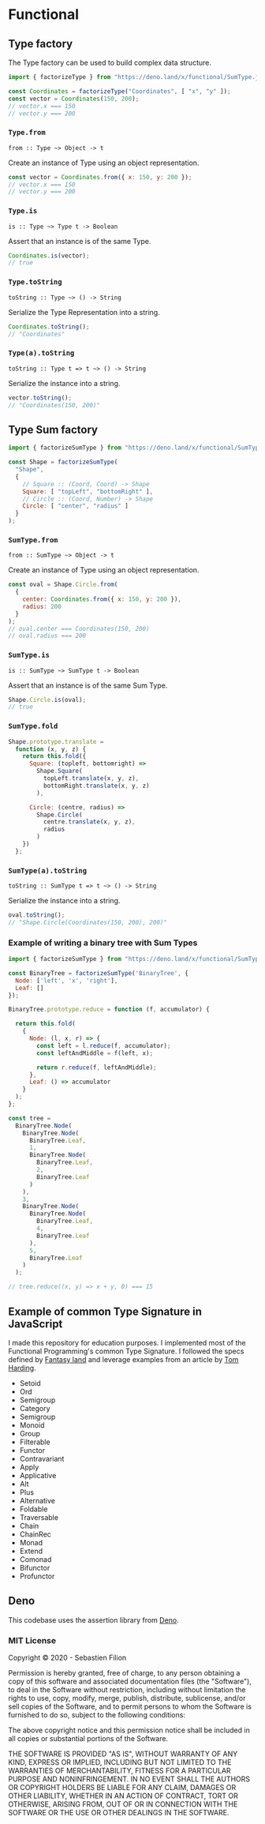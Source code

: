 # Functional

## Type factory

The Type factory can be used to build complex data structure.

```js
import { factorizeType } from "https://deno.land/x/functional/SumType.js"

const Coordinates = factorizeType("Coordinates", [ "x", "y" ]);
const vector = Coordinates(150, 200);
// vector.x === 150
// vector.y === 200
```

### `Type.from`

```
from :: Type ~> Object -> t
```

Create an instance of Type using an object representation.

```js
const vector = Coordinates.from({ x: 150, y: 200 });
// vector.x === 150
// vector.y === 200
```

### `Type.is`

```
is :: Type ~> Type t -> Boolean
```

Assert that an instance is of the same Type.

```js
Coordinates.is(vector);
// true
```

### `Type.toString`

```
toString :: Type ~> () -> String
```

Serialize the Type Representation into a string.

```js
Coordinates.toString();
// "Coordinates"
```

### `Type(a).toString`

```
toString :: Type t => t ~> () -> String
```

Serialize the instance into a string.

```js
vector.toString();
// "Coordinates(150, 200)"
```

## Type Sum factory

```js
import { factorizeSumType } from "https://deno.land/x/functional/SumType.js"

const Shape = factorizeSumType(
  "Shape",
  {
    // Square :: (Coord, Coord) -> Shape
    Square: [ "topLeft", "bottomRight" ],
    // Circle :: (Coord, Number) -> Shape
    Circle: [ "center", "radius" ]
  }
);
```

### `SumType.from`

```
from :: SumType ~> Object -> t
```

Create an instance of Type using an object representation.

```js
const oval = Shape.Circle.from(
  {
    center: Coordinates.from({ x: 150, y: 200 }),
    radius: 200
  }
);
// oval.center === Coordinates(150, 200)
// oval.radius === 200
```

### `SumType.is`

```
is :: SumType ~> SumType t -> Boolean
```

Assert that an instance is of the same Sum Type.

```js
Shape.Circle.is(oval);
// true
```

### `SumType.fold`

```js
Shape.prototype.translate =
  function (x, y, z) {
    return this.fold({
      Square: (topleft, bottomright) =>
        Shape.Square(
          topLeft.translate(x, y, z),
          bottomRight.translate(x, y, z)
        ),

      Circle: (centre, radius) =>
        Shape.Circle(
          centre.translate(x, y, z),
          radius
        )
    })
  };
```

### `SumType(a).toString`

```
toString :: SumType t => t ~> () -> String
```

Serialize the instance into a string.

```js
oval.toString();
// "Shape.Circle(Coordinates(150, 200), 200)"
```

### Example of writing a binary tree with Sum Types

```js
import { factorizeSumType } from "https://deno.land/x/functional/SumType.js"

const BinaryTree = factorizeSumType('BinaryTree', {
  Node: ['left', 'x', 'right'],
  Leaf: []
});

BinaryTree.prototype.reduce = function (f, accumulator) {

  return this.fold(
    {
      Node: (l, x, r) => {
        const left = l.reduce(f, accumulator);
        const leftAndMiddle = f(left, x);

        return r.reduce(f, leftAndMiddle);
      },
      Leaf: () => accumulator
    }
  );
};

const tree =
  BinaryTree.Node(
    BinaryTree.Node(
      BinaryTree.Leaf,
      1,
      BinaryTree.Node(
        BinaryTree.Leaf,
        2,
        BinaryTree.Leaf
      )
    ),
    3,
    BinaryTree.Node(
      BinaryTree.Node(
        BinaryTree.Leaf,
        4,
        BinaryTree.Leaf
      ),
      5,
      BinaryTree.Leaf
    )
  );

// tree.reduce((x, y) => x + y, 0) === 15
```

## Example of common Type Signature in JavaScript

I made this repository for education purposes. I implemented most of the Functional Programming's common Type Signature.
I followed the specs defined by [Fantasy land](https://github.com/fantasyland/fantasy-land) and leverage examples from
an article by [Tom Harding](http://www.tomharding.me/fantasy-land/).

 * Setoid
 * Ord
 * Semigroup
 * Category
 * Semigroup
 * Monoid
 * Group
 * Filterable
 * Functor
 * Contravariant
 * Apply
 * Applicative
 * Alt
 * Plus
 * Alternative
 * Foldable
 * Traversable
 * Chain
 * ChainRec
 * Monad
 * Extend
 * Comonad
 * Bifunctor
 * Profunctor
 
## Deno

This codebase uses the assertion library from [Deno](https://deno.land/#installation).

### MIT License

Copyright © 2020 - Sebastien Filion

Permission is hereby granted, free of charge, to any person obtaining a copy
of this software and associated documentation files (the "Software"), to deal
in the Software without restriction, including without limitation the rights
to use, copy, modify, merge, publish, distribute, sublicense, and/or sell
copies of the Software, and to permit persons to whom the Software is
furnished to do so, subject to the following conditions:

The above copyright notice and this permission notice shall be included in all
copies or substantial portions of the Software.

THE SOFTWARE IS PROVIDED "AS IS", WITHOUT WARRANTY OF ANY KIND, EXPRESS OR
IMPLIED, INCLUDING BUT NOT LIMITED TO THE WARRANTIES OF MERCHANTABILITY,
FITNESS FOR A PARTICULAR PURPOSE AND NONINFRINGEMENT. IN NO EVENT SHALL THE
AUTHORS OR COPYRIGHT HOLDERS BE LIABLE FOR ANY CLAIM, DAMAGES OR OTHER
LIABILITY, WHETHER IN AN ACTION OF CONTRACT, TORT OR OTHERWISE, ARISING FROM,
OUT OF OR IN CONNECTION WITH THE SOFTWARE OR THE USE OR OTHER DEALINGS IN THE
SOFTWARE.